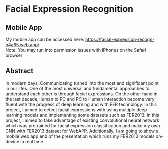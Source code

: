 # Facial Expression Recognition

## Mobile App
My mobile app can be accessed here: https://facial-expression-recogn-b4a85.web.app/ <br>
Note: You may run into permission issues with iPhones on the Safari browser

## Abstract
In modern days, Communicating turned into the most and significant point in our lifes. One
of the most universal and fundamental approaches to understand each other is through facial
expressions. On the other hand in the last decade,Human to PC and PC to Human interaction become very fluent with the progress of deep learning and with FER technology. In this
project, I aimed to detect facial expressions with using multiple deep learning models and
implementing some datasets such as FER2013. In this project, I aimed to take advantage of
existing convolutional neural network which was pretrained for facial expression classification and make my own CNN with FER2013 dataset for WebAPP. Additionally, I am going to
show a mobile web app end of the presentation which runs my FER2013 models on-device in real time

